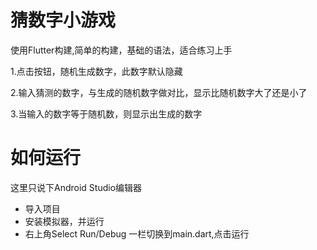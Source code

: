 # 猜数字小游戏

使用Flutter构建,简单的构建，基础的语法，适合练习上手

1.点击按钮，随机生成数字，此数字默认隐藏

2.输入猜测的数字，与生成的随机数字做对比，显示比随机数字大了还是小了

3.当输入的数字等于随机数，则显示出生成的数字

# 如何运行

这里只说下Android Studio编辑器

+ 导入项目
+ 安装模拟器，并运行
+ 右上角Select Run/Debug 一栏切换到main.dart,点击运行